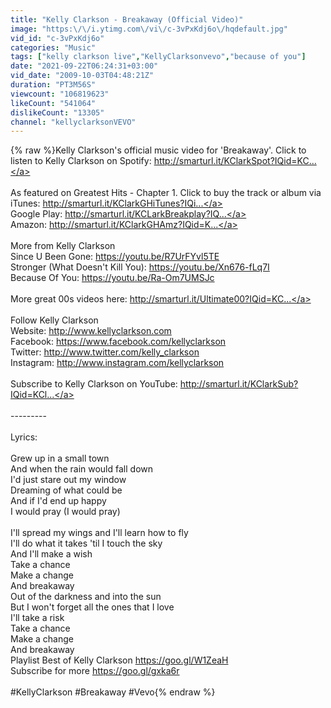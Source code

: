 ```yaml
---
title: "Kelly Clarkson - Breakaway (Official Video)"
image: "https:\/\/i.ytimg.com\/vi\/c-3vPxKdj6o\/hqdefault.jpg"
vid_id: "c-3vPxKdj6o"
categories: "Music"
tags: ["kelly clarkson live","KellyClarksonvevo","because of you"]
date: "2021-09-22T06:24:31+03:00"
vid_date: "2009-10-03T04:48:21Z"
duration: "PT3M56S"
viewcount: "106819623"
likeCount: "541064"
dislikeCount: "13305"
channel: "kellyclarksonVEVO"
---
```

{% raw %}Kelly Clarkson's official music video for 'Breakaway'. Click to listen to Kelly Clarkson on Spotify: <a rel="nofollow" target="blank" href="http://smarturl.it/KClarkSpot?IQid=KC...">http://smarturl.it/KClarkSpot?IQid=KC...</a><br /><br />As featured on Greatest Hits - Chapter 1. Click to buy the track or album via iTunes: <a rel="nofollow" target="blank" href="http://smarturl.it/KClarkGHiTunes?IQi...">http://smarturl.it/KClarkGHiTunes?IQi...</a><br />Google Play: <a rel="nofollow" target="blank" href="http://smarturl.it/KCLarkBreakplay?IQ...">http://smarturl.it/KCLarkBreakplay?IQ...</a><br />Amazon: <a rel="nofollow" target="blank" href="http://smarturl.it/KClarkGHAmz?IQid=K...">http://smarturl.it/KClarkGHAmz?IQid=K...</a><br /><br />More from Kelly Clarkson<br />Since U Been Gone: <a rel="nofollow" target="blank" href="https://youtu.be/R7UrFYvl5TE">https://youtu.be/R7UrFYvl5TE</a><br />Stronger (What Doesn't Kill You): <a rel="nofollow" target="blank" href="https://youtu.be/Xn676-fLq7I">https://youtu.be/Xn676-fLq7I</a><br />Because Of You: <a rel="nofollow" target="blank" href="https://youtu.be/Ra-Om7UMSJc">https://youtu.be/Ra-Om7UMSJc</a><br /><br />More great 00s videos here: <a rel="nofollow" target="blank" href="http://smarturl.it/Ultimate00?IQid=KC...">http://smarturl.it/Ultimate00?IQid=KC...</a><br /><br />Follow Kelly Clarkson<br />Website: <a rel="nofollow" target="blank" href="http://www.kellyclarkson.com">http://www.kellyclarkson.com</a><br />Facebook: <a rel="nofollow" target="blank" href="https://www.facebook.com/kellyclarkson">https://www.facebook.com/kellyclarkson</a><br />Twitter: <a rel="nofollow" target="blank" href="http://www.twitter.com/kelly_clarkson">http://www.twitter.com/kelly_clarkson</a><br />Instagram: <a rel="nofollow" target="blank" href="http://www.instagram.com/kellyclarkson">http://www.instagram.com/kellyclarkson</a><br /><br />Subscribe to Kelly Clarkson on YouTube: <a rel="nofollow" target="blank" href="http://smarturl.it/KClarkSub?IQid=KCl...">http://smarturl.it/KClarkSub?IQid=KCl...</a><br /><br />---------<br /><br />Lyrics:<br /><br />Grew up in a small town<br />And when the rain would fall down<br />I'd just stare out my window<br />Dreaming of what could be<br />And if I'd end up happy<br />I would pray (I would pray)<br /><br />I'll spread my wings and I'll learn how to fly<br />I'll do what it takes 'til I touch the sky<br />And I'll make a wish<br />Take a chance<br />Make a change<br />And breakaway<br />Out of the darkness and into the sun<br />But I won't forget all the ones that I love<br />I'll take a risk<br />Take a chance<br />Make a change<br />And breakaway<br />Playlist Best of Kelly Clarkson <a rel="nofollow" target="blank" href="https://goo.gl/W1ZeaH">https://goo.gl/W1ZeaH</a><br />Subscribe for more <a rel="nofollow" target="blank" href="https://goo.gl/gxka6r">https://goo.gl/gxka6r</a><br /><br />#KellyClarkson #Breakaway #Vevo{% endraw %}
